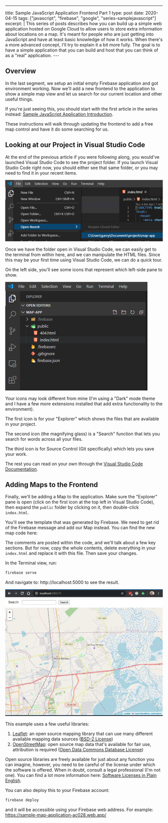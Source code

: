 ---
title: Sample JavaScript Application Frontend Part 1
type: post
date: 2020-04-15
tags: ["javascript", "firebase", "google", "series-samplejavascript"]
excerpt: |
  This series of posts describes how you can build up a simple web application hosted on Google Cloud to allow users to store extra information about locations on a map. It's meant for people who are just getting into JavaScript and have at least basic knowledge of how it works. When there's a more advanced concept, I'll try to explain it a bit more fully. The goal is to have a simple application that you can build and host that you can think of as a "real" application.
​---

## Overview ##

In the last segment, we setup an initial empty Firebase application and got environment working. Now we'll add a new frontend to the application to show a simple map view and let us search for our current location and other useful things.

If you're just seeing this, you should start with the first article in the series instead: [Sample JavaScript Application Introduction](sample-javascript-application-introduction).

These instructions will walk through updating the frontend to add a free map control and have it do some searching for us.

## Looking at our Project in Visual Studio Code ##

At the end of the previous article if you were following along, you would've launched Visual Studio Code to see the project folder. If you launch Visual Studio Code right now, you should either see that same folder, or you may need to find it in your recent items.

![image-20200413211234600](image-20200413211234600.png)

Once we have the folder open in Visual Studio Code, we can easily get to the terminal from within here, and we can manipulate the HTML files. Since this may be your first time using Visual Studio Code, we can do a quick tour.

On the left side, you'll see some icons that represent which left-side pane to show.

![image-20200413211438892](image-20200413211438892.png)

Your icons may look different from mine (I'm using a "Dark" mode theme and I have a few more extensions installed that add extra functionality to the environment).

The first icon is for your "Explorer" which shows the files that are available in your project.

The second icon (the magnifying glass) is a "Search" function that lets you search for words across all your files.

The third icon is for Source Control (Git specifically) which lets you save your work.

The rest you can read on your own through the [Visual Studio Code Documentation](https://code.visualstudio.com/docs).

## Adding Maps to the Frontend ##

Finally, we'll be adding a Map to the application. Make sure the "Explorer" pane is open (click on the first icon at the top left in Visual Studio Code), then expand the `public` folder by clicking on it, then double-click `index.html`.

You'll see the template that was generated by Firebase. We need to get rid of the Firebase message and add our Map instead. You can find the new map code here:

<script src="https://gist.github.com/garoyeri/54bbc513c21372e2002ece959d578ff1.js"></script>

The comments are posted within the code, and we'll talk about a few key sections. But for now, copy the whole contents, delete everything in your `index.html` and replace it with this file. Then save your changes.

In the Terminal view, run:

```sh
firebase serve
```

And navigate to: http://localhost:5000 to see the result.

![image-20200415212842050](image-20200415212842050.png)

This example uses a few useful libraries:

1. [Leaflet](https://leafletjs.com/): an open source mapping library that can use many different available mapping data sources ([BSD-2 License](https://github.com/Leaflet/Leaflet/blob/master/LICENSE))
2. [OpenStreetMap](https://www.openstreetmap.org/): open source map data that's available for fair use, attribution is required ([Open Data Commons Database License](https://opendatacommons.org/licenses/odbl/))

Open source libraries are freely available for just about any function you can imagine, however, you need to be careful of the license under which the software is offered. When in doubt, consult a legal professional (I'm not one). You can find a lot more information here: [Software Licenses in Plain English](https://tldrlegal.com/).

You can also deploy this to your Firebase account:

```sh
firebase deploy
```

and it will be accessible using your Firebase web address. For example: https://sample-map-application-ac028.web.app/

